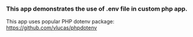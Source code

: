 ### This app demonstrates the use of .env file in custom php app.

This app uses popular PHP dotenv package: https://github.com/vlucas/phpdotenv